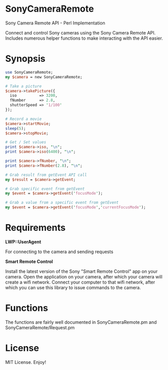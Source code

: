 # SonyCameraRemote
Sony Camera Remote API - Perl Implementation

Connect and control Sony cameras using the Sony Camera Remote API.  Includes numerous helper functions to make interacting with the API easier.

# Synopsis

```perl
use SonyCameraRemote;
my $camera = new SonyCameraRemote;

# Take a picture
$camera->takePicture({
  iso          => 3200,
  fNumber      => 2.8,
  shutterSpeed => '1/100'
});

# Record a movie
$camera->startMovie;
sleep(5);
$camera->stopMovie;

# Get / Set values
print $camera->iso, "\n";
print $camera->iso(6400), "\n";

print $camera->fNumber, "\n";
print $camera->fNumber(2.8), "\n";

# Grab result from getEvent API call
my $result = $camera->getEvent;

# Grab specific event from getEvent
my $event = $camera->getEvent('focusMode');

# Grab a value from a specific event from getEvent
my $event = $camera->getEvent('focusMode','currentFocusMode');
```

# Requirements

__LWP::UserAgent__

For connecting to the camera and sending requests

__Smart Remote Control__

Install the latest version of the Sony "Smart Remote Control" app on your camera.  Open the application on your camera, after which your camera will create a wifi network.  Connect your computer to that wifi network, after which you can use this library to issue commands to the camera.

# Functions

The functions are fairly well documented in SonyCameraRemote.pm and SonyCameraRemote/Request.pm

# License

MIT License.  Enjoy!
